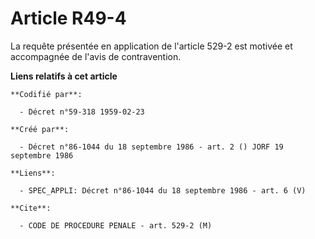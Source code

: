 # Article R49-4

La requête présentée en application de l'article 529-2 est motivée et accompagnée de l'avis de contravention.

**Liens relatifs à cet article**

	**Codifié par**:

	  - Décret n°59-318 1959-02-23

	**Créé par**:

	  - Décret n°86-1044 du 18 septembre 1986 - art. 2 () JORF 19 septembre 1986

	**Liens**:

	  - SPEC_APPLI: Décret n°86-1044 du 18 septembre 1986 - art. 6 (V)

	**Cite**:

	  - CODE DE PROCEDURE PENALE - art. 529-2 (M)
